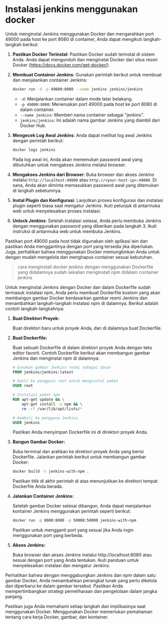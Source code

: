 # Instalasi jenkins menggunakan docker

Untuk menginstal Jenkins menggunakan Docker dan mengarahkan port 49000 pada host ke port 8080 di container, Anda dapat mengikuti langkah-langkah berikut:

1. **Pastikan Docker Terinstal**:
   Pastikan Docker sudah terinstal di sistem Anda. Anda dapat mengunduh dan menginstal Docker dari situs resmi Docker (https://docs.docker.com/get-docker/).

2. **Membuat Container Jenkins**:
   Gunakan perintah berikut untuk membuat dan menjalankan container Jenkins:

   ```bash
   docker run -d -p 49000:8080 --name jenkins jenkins/jenkins
   ```

   - `-d`: Menjalankan container dalam mode latar belakang.
   - `-p 49000:8080`: Meneruskan port 49000 pada host ke port 8080 di dalam container.
   - `--name jenkins`: Memberi nama container sebagai "jenkins".
   - `jenkins/jenkins`: Ini adalah nama gambar Jenkins yang diambil dari Docker Hub.

3. **Mengecek Log Awal Jenkins**:
   Anda dapat melihat log awal Jenkins dengan perintah berikut:

   ```bash
   docker logs jenkins
   ```

   Pada log awal ini, Anda akan menemukan password awal yang dibutuhkan untuk mengakses Jenkins melalui browser.

4. **Mengakses Jenkins dari Browser**:
   Buka browser dan akses Jenkins melalui `http://localhost:49000` atau `http://<your-host-ip>:49000`. Di sana, Anda akan diminta memasukkan password awal yang ditemukan di langkah sebelumnya.

5. **Instal Plugin dan Konfigurasi**:
   Lanjutkan proses konfigurasi dan instalasi plugin seperti biasa saat mengatur Jenkins. Ikuti petunjuk di antarmuka web untuk menyelesaikan proses instalasi.

6. **Unlock Jenkins**:
   Setelah instalasi selesai, Anda perlu membuka Jenkins dengan menggunakan password yang diberikan pada langkah 3. Ikuti instruksi di antarmuka web untuk membuka Jenkins.

Pastikan port 49000 pada host tidak digunakan oleh aplikasi lain dan pastikan Anda menggantinya dengan port yang tersedia jika diperlukan. Juga, perhatikan bahwa menggunakan Docker memungkinkan Anda untuk dengan mudah mengelola dan menghapus container sesuai kebutuhan.

> cara menginstall docker jenkins dengan menggunakan Dockerfile yang didalamnya sudah sekalian menginstall npm didalam container jenkins

Untuk menginstal Jenkins dengan Docker dan dalam Dockerfile sudah termasuk instalasi npm, Anda perlu membuat Dockerfile kustom yang akan membangun gambar Docker berdasarkan gambar resmi Jenkins dan menambahkan langkah-langkah instalasi npm di dalamnya. Berikut adalah contoh langkah-langkahnya:

1. **Buat Direktori Proyek:**

   Buat direktori baru untuk proyek Anda, dan di dalamnya buat Dockerfile.

2. **Buat Dockerfile:**

   Buat sebuah Dockerfile di dalam direktori proyek Anda dengan teks editor favorit. Contoh Dockerfile berikut akan membangun gambar Jenkins dan menginstal npm di dalamnya:

   ```Dockerfile
   # Gunakan gambar Jenkins resmi sebagai dasar
   FROM jenkins/jenkins:latest

   # Ganti ke pengguna root untuk menginstal paket
   USER root

   # Instalasi paket npm
   RUN apt-get update && \
       apt-get install -y npm && \
       rm -rf /var/lib/apt/lists/*

   # Kembali ke pengguna Jenkins
   USER jenkins
   ```

   Pastikan Anda menyimpan Dockerfile ini di direktori proyek Anda.

3. **Bangun Gambar Docker:**

   Buka terminal dan arahkan ke direktori proyek Anda yang berisi Dockerfile. Jalankan perintah berikut untuk membangun gambar Docker:

   ```bash
   docker build -t jenkins-with-npm .
   ```

   Pastikan titik di akhir perintah di atas menunjukkan ke direktori tempat Dockerfile Anda berada.

4. **Jalankan Container Jenkins:**

   Setelah gambar Docker selesai dibangun, Anda dapat menjalankan kontainer Jenkins menggunakan perintah seperti berikut:

   ```bash
   docker run -p 8080:8080 -p 50000:50000 jenkins-with-npm
   ```

   Pastikan untuk mengganti port yang sesuai jika Anda ingin menggunakan port yang berbeda.

5. **Akses Jenkins:**

   Buka browser dan akses Jenkins melalui http://localhost:8080 atau sesuai dengan port yang Anda tentukan. Ikuti panduan untuk menyelesaikan instalasi dan mengatur Jenkins.

Perhatikan bahwa dengan menggabungkan Jenkins dan npm dalam satu gambar Docker, Anda menambahkan perangkat lunak yang perlu dikelola dan diperbarui ke dalam gambar tersebut. Pastikan Anda mempertimbangkan strategi pemeliharaan dan pengelolaan dalam jangka panjang.

Pastikan juga Anda memahami setiap langkah dan implikasinya saat menggunakan Docker. Menggunakan Docker memerlukan pemahaman tentang cara kerja Docker, gambar, dan kontainer.